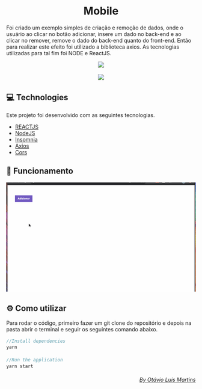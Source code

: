 
<h1 align="center">
Mobile
</h1>

Foi criado um exemplo simples de criação e remoção de dados, onde o usuário ao clicar no botão adicionar, insere um dado no back-end e ao clicar no remover, remove o dado do back-end quanto do front-end. 
Então para realizar este efeito foi utilizado a biblioteca axios.
As tecnologias utilizadas para tal fim foi NODE e ReactJS.

<p align="center">
  <img src="https://cdn2.iconfinder.com/data/icons/nodejs-1/512/nodejs-512.png" />
</p>

<p align="center">
  <img src="https://qrioustech.com/website-assets/images/reactjs.png" />
</p>

## :computer: Technologies 
Este projeto foi desenvolvido com as seguintes tecnologias.

* [REACTJS](https://pt-br.reactjs.org/)
* [NodeJS](https://nodejs.org/en/)
* [Insomnia](https://insomnia.rest/download/)
* [Axios](https://github.com/axios/axios)
* [Cors](https://github.com/expressjs/cors)

## :paperclip: Funcionamento
![Running](https://github.com/otavioluism/axios-communication/blob/master/Untitled.gif)

## :gear: Como utilizar
Para rodar o código, primeiro fazer um git clone do repositório e depois na pasta abrir o terminal e seguir os seguintes comando abaixo.

``` JavaScript
//Install dependencies
yarn

//Run the application
yarn start
```

<div align= "right">
  <h6>
    <a href="https://www.linkedin.com/in/ot%C3%A1vio-luis-martins-110a64157//"> By Otávio Luis Martins </a>
  </h6>
</div>


